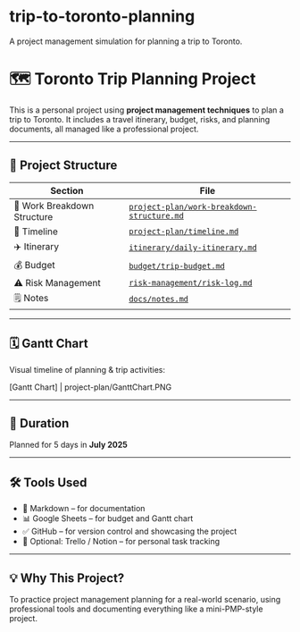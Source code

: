 # trip-to-toronto-planning
A project management simulation for planning a trip to Toronto.
# 🗺️ Toronto Trip Planning Project

This is a personal project using **project management techniques** to plan a trip to Toronto. It includes a travel itinerary, budget, risks, and planning documents, all managed like a professional project.

---

## 📂 Project Structure

| Section | File |
|--------|------|
| 🧱 Work Breakdown Structure | [`project-plan/work-breakdown-structure.md`](project-plan/work-breakdown-structure.md) |
| 📅 Timeline | [`project-plan/timeline.md`](project-plan/timeline.md) |
| ✈️ Itinerary | [`itinerary/daily-itinerary.md`](itinerary/daily-itinerary.md) |
| 💰 Budget | [`budget/trip-budget.md`](budget/trip-budget.md) |
| ⚠️ Risk Management | [`risk-management/risk-log.md`](risk-management/risk-log.md) |
| 🗒️ Notes | [`docs/notes.md`](docs/notes.md) |

---

## 🗓️ Gantt Chart

Visual timeline of planning & trip activities:

[Gantt Chart] | project-plan/GanttChart.PNG

---

## 📅 Duration
Planned for 5 days in **July 2025**

---

## 🛠️ Tools Used
- 📄 Markdown – for documentation
- 📊 Google Sheets – for budget and Gantt chart
- ✅ GitHub – for version control and showcasing the project
- 🧠 Optional: Trello / Notion – for personal task tracking

---

## 💡 Why This Project?
To practice project management planning for a real-world scenario, using professional tools and documenting everything like a mini-PMP-style project.
